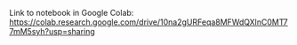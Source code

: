 Link to notebook in Google Colab:
https://colab.research.google.com/drive/10na2gURFeqa8MFWdQXlnC0MT77mM5syh?usp=sharing
